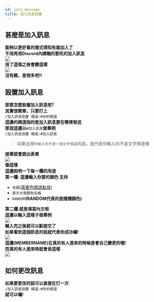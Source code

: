 ```yaml
---
id: join_message
title: 加入訊息設置
---
```


## 甚麼是加入訊息
**能夠以更好看的樣式得知有誰加入了**<br />
**不用再用Discord內建醜的要死的加入訊息**<br />
![](https://cdn.discordapp.com/attachments/975801325520572426/988255378749915196/2022-06-20_093352.png)<br />
**用了這個之後會變這樣**<br />
![](https://media.discordapp.net/attachments/977960436685217832/988255574179328081/2022-06-20_093439.png)<br />
**沒有錯，差很多吧!!**<br />
## 設置加入訊息
**那要怎麼設置加入訊息呢?**<br />
**其實很簡單，只要打上**<br />
`/加入訊息設置 頻道:#你的頻道`<br />
**這邊的頻道指的是加入訊息要在哪裡發送**<br />
**那我這邊以**`#加入訊息`**做舉例**<br />
`/加入訊息設置 頻道:#加入訊息`<br />
>如果出現`你輸入的不是一個文字頻道`的話，就代表你輸入的不是文字頻道喔<br />

**接著就會跳出表單**<br />
![](https://cdn.discordapp.com/attachments/986161213727723520/988257223937491064/2022-06-20_094033.png)<br />
**像這樣**<br />
**這邊說明一下每一欄的用途**<br />
**第一欄: 這邊輸入你要的顏色 支持**<br />
- `色碼`([需要色碼請點我](https://www.ifreesite.com/color/))<br />
- `英文大寫顏色名稱`<br />
- `RANDOM`**(RANDOM代表的是隨機顏色)**<br />

**第二欄:就是填寫內文啦**<br />
**這邊以輸入這樣子做舉例**<br />
![](https://media.discordapp.net/attachments/986161213727723520/988259019233828914/2022-06-20_094755.png)<br />
**輸入完之後就可以點提交了**<br />
**如果看到這個訊息的話就代表你成功囉!**<br />
![](https://media.discordapp.net/attachments/986161213727723520/988257224394702868/2022-06-20_094114.png)<br />
**這邊(MEMBERNAME)在真的有人進來的時候是會自己變更的喔!**<br />
**而真的有人進來時就會長這樣**<br />
![](https://media.discordapp.net/attachments/986161213727723520/988259797952507954/2022-06-20_095127.png)<br />
## 如何更改訊息
**如果要更改的話可以直接在打一次**<br />
`/加入訊息設置 頻道:#你的頻道`<br />
**就可以囉!**